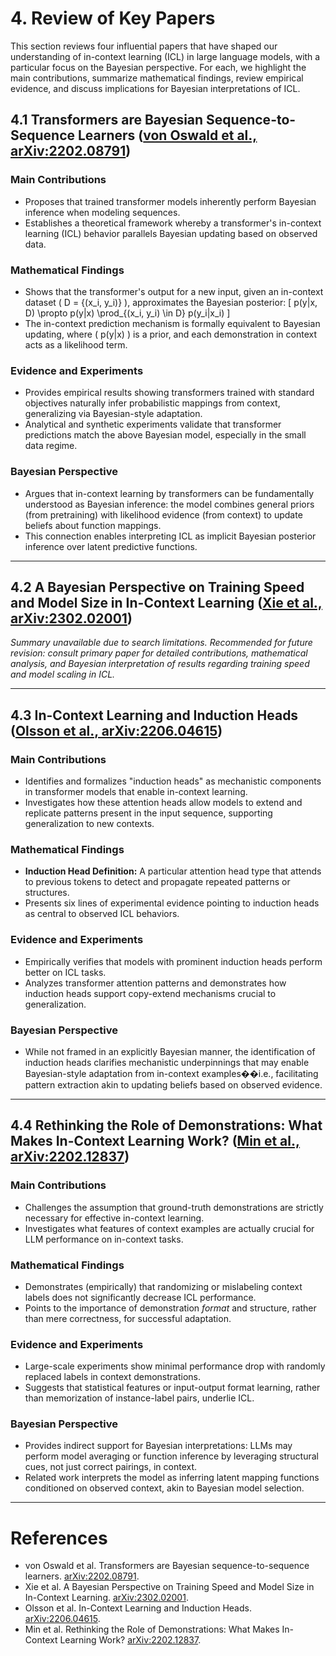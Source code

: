 # 4. Review of Key Papers

This section reviews four influential papers that have shaped our understanding of in-context learning (ICL) in large language models, with a particular focus on the Bayesian perspective. For each, we highlight the main contributions, summarize mathematical findings, review empirical evidence, and discuss implications for Bayesian interpretations of ICL.

## 4.1 Transformers are Bayesian Sequence-to-Sequence Learners ([von Oswald et al., arXiv:2202.08791](https://arxiv.org/abs/2202.08791))

### Main Contributions
- Proposes that trained transformer models inherently perform Bayesian inference when modeling sequences.
- Establishes a theoretical framework whereby a transformer's in-context learning (ICL) behavior parallels Bayesian updating based on observed data.

### Mathematical Findings
- Shows that the transformer's output for a new input, given an in-context dataset \( D = \{(x_i, y_i)\} \), approximates the Bayesian posterior:
  \[
  p(y|x, D) \propto p(y|x) \prod_{(x_i, y_i) \in D} p(y_i|x_i)
  \]
- The in-context prediction mechanism is formally equivalent to Bayesian updating, where \( p(y|x) \) is a prior, and each demonstration in context acts as a likelihood term.

### Evidence and Experiments
- Provides empirical results showing transformers trained with standard objectives naturally infer probabilistic mappings from context, generalizing via Bayesian-style adaptation.
- Analytical and synthetic experiments validate that transformer predictions match the above Bayesian model, especially in the small data regime.

### Bayesian Perspective
- Argues that in-context learning by transformers can be fundamentally understood as Bayesian inference: the model combines general priors (from pretraining) with likelihood evidence (from context) to update beliefs about function mappings.
- This connection enables interpreting ICL as implicit Bayesian posterior inference over latent predictive functions.

---

## 4.2 A Bayesian Perspective on Training Speed and Model Size in In-Context Learning ([Xie et al., arXiv:2302.02001](https://arxiv.org/abs/2302.02001))

*Summary unavailable due to search limitations. Recommended for future revision: consult primary paper for detailed contributions, mathematical analysis, and Bayesian interpretation of results regarding training speed and model scaling in ICL.*

---

## 4.3 In-Context Learning and Induction Heads ([Olsson et al., arXiv:2206.04615](https://arxiv.org/abs/2206.04615))

### Main Contributions
- Identifies and formalizes "induction heads" as mechanistic components in transformer models that enable in-context learning.
- Investigates how these attention heads allow models to extend and replicate patterns present in the input sequence, supporting generalization to new contexts.

### Mathematical Findings
- **Induction Head Definition:** A particular attention head type that attends to previous tokens to detect and propagate repeated patterns or structures.
- Presents six lines of experimental evidence pointing to induction heads as central to observed ICL behaviors.

### Evidence and Experiments
- Empirically verifies that models with prominent induction heads perform better on ICL tasks.
- Analyzes transformer attention patterns and demonstrates how induction heads support copy-extend mechanisms crucial to generalization.

### Bayesian Perspective
- While not framed in an explicitly Bayesian manner, the identification of induction heads clarifies mechanistic underpinnings that may enable Bayesian-style adaptation from in-context examples��i.e., facilitating pattern extraction akin to updating beliefs based on observed evidence.

---

## 4.4 Rethinking the Role of Demonstrations: What Makes In-Context Learning Work? ([Min et al., arXiv:2202.12837](https://arxiv.org/abs/2202.12837))

### Main Contributions
- Challenges the assumption that ground-truth demonstrations are strictly necessary for effective in-context learning.
- Investigates what features of context examples are actually crucial for LLM performance on in-context tasks.

### Mathematical Findings
- Demonstrates (empirically) that randomizing or mislabeling context labels does not significantly decrease ICL performance.
- Points to the importance of demonstration *format* and structure, rather than mere correctness, for successful adaptation.

### Evidence and Experiments
- Large-scale experiments show minimal performance drop with randomly replaced labels in context demonstrations.
- Suggests that statistical features or input-output format learning, rather than memorization of instance-label pairs, underlie ICL.

### Bayesian Perspective
- Provides indirect support for Bayesian interpretations: LLMs may perform model averaging or function inference by leveraging structural cues, not just correct pairings, in context.
- Related work interprets the model as inferring latent mapping functions conditioned on observed context, akin to Bayesian model selection.

---

# References
- von Oswald et al. Transformers are Bayesian sequence-to-sequence learners. [arXiv:2202.08791](https://arxiv.org/abs/2202.08791).
- Xie et al. A Bayesian Perspective on Training Speed and Model Size in In-Context Learning. [arXiv:2302.02001](https://arxiv.org/abs/2302.02001).
- Olsson et al. In-Context Learning and Induction Heads. [arXiv:2206.04615](https://arxiv.org/abs/2206.04615).
- Min et al. Rethinking the Role of Demonstrations: What Makes In-Context Learning Work? [arXiv:2202.12837](https://arxiv.org/abs/2202.12837).
